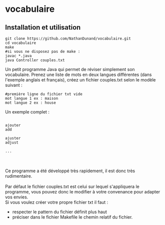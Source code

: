 # vocabulaire

## Installation et utilisation
```
git clone https://github.com/NathanDunand/vocabulaire.git
cd vocabulaire
make
#si vous ne disposez pas de make :
javac *.java
java Controller couples.txt
```
Un petit programme Java qui permet de réviser simplement son vocabulaire. Prenez une liste de mots en deux langues différentes (dans l'exemple anglais et français), créez un fichier couples.txt selon le modèle suivant :<br>
```
#première ligne du fichier txt vide
mot langue 1 ex : maison
mot langue 2 ex : house
```
Un exemple complet :
```

ajouter
add

ajuster
adjust

...
```
<br><br>
Ce programme a été développé très rapidement, il est donc très rudimentaire.<br><br>
Par défaut le fichier couples.txt est celui sur lequel s'appliquera le programme, vous pouvez donc le modifier à votre convenance pour adapter vos envies.<br>
Si vous voulez créer votre propre fichier txt il faut :
- respecter le pattern du fichier définit plus haut
- préciser dans le fichier Makefile le chemin relatif du fichier.
